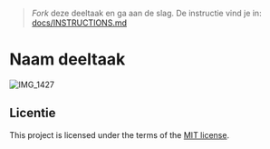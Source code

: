 > _Fork_ deze deeltaak en ga aan de slag. 
De instructie vind je in: [docs/INSTRUCTIONS.md](docs/INSTRUCTIONS.md)

# Naam deeltaak

![IMG_1427](https://github.com/Ronabundy1/schets-je-ontwikkeling/assets/118179932/a78189df-db8e-4be6-a103-8469ba2445a1)


## Licentie

This project is licensed under the terms of the [MIT license](./LICENSE).
